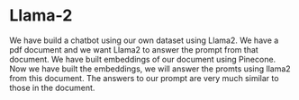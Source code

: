 # Llama-2
We have build a chatbot using our own dataset using Llama2. We have a pdf document and we want Llama2 to answer the prompt from that document. We have built embeddings of our document using Pinecone.
Now we have built the embeddings, we will answer the promts using llama2 from this document. The answers to our prompt are very much similar to those in the document.
